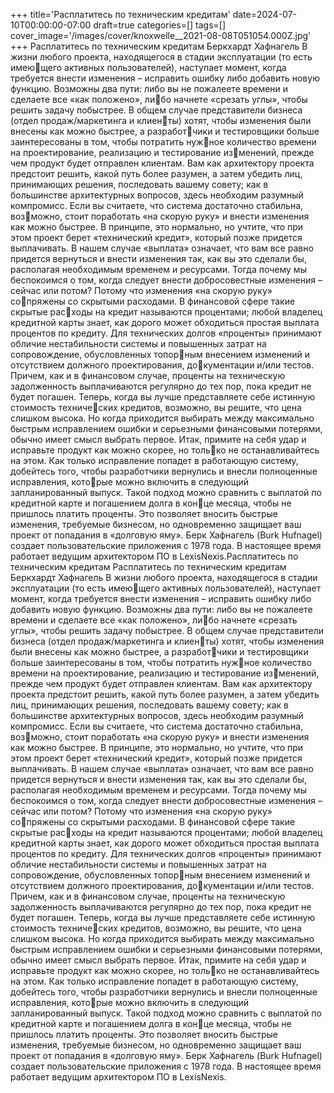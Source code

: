 +++
title='Расплатитесь по техническим кредитам'
date=2024-07-10T00:00:00-07:00
draft=true
categories=[]
tags=[]
cover_image='/images/cover/knoxwelle__2021-08-08T051054.000Z.jpg'
+++
Расплатитесь 
по техническим кредитам
Беркхардт Хафнагель
В жизни любого проекта, находящегося в стадии эксплуатации (то есть имеющего активных пользователей), наступает момент, когда требуется внести
изменения – исправить ошибку либо добавить новую функцию. Возможны
два пути: либо вы не пожалеете времени и сделаете все «как положено», либо начнете «срезать углы», чтобы решить задачу побыстрее.
В общем случае представители бизнеса (отдел продаж/маркетинга и клиенты) хотят, чтобы изменения были внесены как можно быстрее, а разработчики и тестировщики больше заинтересованы в том, чтобы потратить нужное количество времени на проектирование, реализацию и тестирование изменений, прежде чем продукт будет отправлен клиентам.
Вам как архитектору проекта предстоит решить, какой путь более разумен,
а затем убедить лиц, принимающих решения, последовать вашему совету;
как в большинстве архитектурных вопросов, здесь необходим разумный
компромисс. Если вы считаете, что система достаточно стабильна, возможно, стоит поработать «на скорую руку» и внести изменения как можно
быстрее. В принципе, это нормально, но учтите, что при этом проект берет
«технический кредит», который позже придется выплачивать. В нашем
случае «выплата» означает, что вам все равно придется вернуться и внести
изменения так, как вы это сделали бы, располагая необходимым временем
и ресурсами.
Тогда почему мы беспокоимся о том, когда следует внести добросовестные
изменения – сейчас или потом? Потому что изменения «на скорую руку» сопряжены со скрытыми расходами. В финансовой сфере такие скрытые расходы на кредит называются процентами; любой владелец кредитной карты
знает, как дорого может обходиться простая выплата процентов по кредиту.
Для технических долгов «проценты» принимают обличие нестабильности
системы и повышенных затрат на сопровождение, обусловленных топорным внесением изменений и отсутствием должного проектирования, документации и/или тестов. Причем, как и в финансовом случае, проценты
на техническую задолженность выплачиваются регулярно до тех пор, пока
кредит не будет погашен.
Теперь, когда вы лучше представляете себе истинную стоимость технических кредитов, возможно, вы решите, что цена слишком высока. Но когда
приходится выбирать между максимально быстрым исправлением ошибки
и серьезными финансовыми потерями, обычно имеет смысл выбрать первое.
Итак, примите на себя удар и исправьте продукт как можно скорее, но только не останавливайтесь на этом.
Как только исправление попадет в работающую систему, добейтесь того,
чтобы разработчики вернулись и внесли полноценные исправления, которые можно включить в следующий запланированный выпуск. Такой подход
можно сравнить с выплатой по кредитной карте и погашением долга в конце месяца, чтобы не пришлось платить проценты. Это позволяет вносить
быстрые изменения, требуемые бизнесом, но одновременно защищает ваш
проект от попадания в «долговую яму».
Берк Хафнагель (Burk Hufnagel) создает пользовательские приложения 
с 1978 года. В настоящее время работает ведущим архитектором ПО 
в LexisNexis.Расплатитесь по техническим кредитам 
Расплатитесь 
по техническим кредитам
Беркхардт Хафнагель
В жизни любого проекта, находящегося в стадии эксплуатации (то есть имеющего активных пользователей), наступает момент, когда требуется внести
изменения – исправить ошибку либо добавить новую функцию. Возможны
два пути: либо вы не пожалеете времени и сделаете все «как положено», либо начнете «срезать углы», чтобы решить задачу побыстрее.
В общем случае представители бизнеса (отдел продаж/маркетинга и клиенты) хотят, чтобы изменения были внесены как можно быстрее, а разработчики и тестировщики больше заинтересованы в том, чтобы потратить нужное количество времени на проектирование, реализацию и тестирование изменений, прежде чем продукт будет отправлен клиентам.
Вам как архитектору проекта предстоит решить, какой путь более разумен,
а затем убедить лиц, принимающих решения, последовать вашему совету;
как в большинстве архитектурных вопросов, здесь необходим разумный
компромисс. Если вы считаете, что система достаточно стабильна, возможно, стоит поработать «на скорую руку» и внести изменения как можно
быстрее. В принципе, это нормально, но учтите, что при этом проект берет
«технический кредит», который позже придется выплачивать. В нашем
случае «выплата» означает, что вам все равно придется вернуться и внести
изменения так, как вы это сделали бы, располагая необходимым временем
и ресурсами.
Тогда почему мы беспокоимся о том, когда следует внести добросовестные
изменения – сейчас или потом? Потому что изменения «на скорую руку» сопряжены со скрытыми расходами. В финансовой сфере такие скрытые расходы на кредит называются процентами; любой владелец кредитной карты
знает, как дорого может обходиться простая выплата процентов по кредиту.
Для технических долгов «проценты» принимают обличие нестабильности
системы и повышенных затрат на сопровождение, обусловленных топорным внесением изменений и отсутствием должного проектирования, документации и/или тестов. Причем, как и в финансовом случае, проценты
на техническую задолженность выплачиваются регулярно до тех пор, пока
кредит не будет погашен.
Теперь, когда вы лучше представляете себе истинную стоимость технических кредитов, возможно, вы решите, что цена слишком высока. Но когда
приходится выбирать между максимально быстрым исправлением ошибки
и серьезными финансовыми потерями, обычно имеет смысл выбрать первое.
Итак, примите на себя удар и исправьте продукт как можно скорее, но только не останавливайтесь на этом.
Как только исправление попадет в работающую систему, добейтесь того,
чтобы разработчики вернулись и внесли полноценные исправления, которые можно включить в следующий запланированный выпуск. Такой подход
можно сравнить с выплатой по кредитной карте и погашением долга в конце месяца, чтобы не пришлось платить проценты. Это позволяет вносить
быстрые изменения, требуемые бизнесом, но одновременно защищает ваш
проект от попадания в «долговую яму».
Берк Хафнагель (Burk Hufnagel) создает пользовательские приложения 
с 1978 года. В настоящее время работает ведущим архитектором ПО 
в LexisNexis.